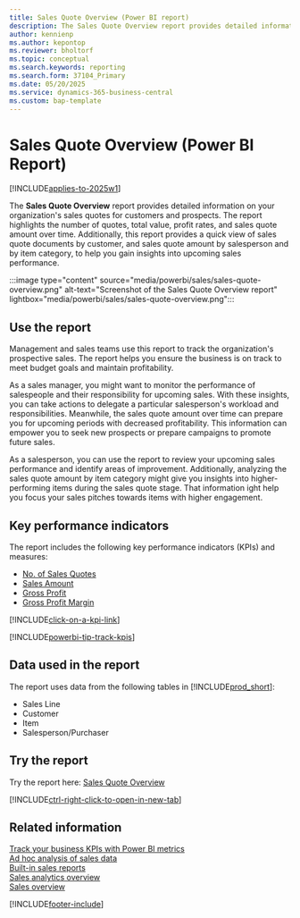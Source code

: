 ```yaml
---
title: Sales Quote Overview (Power BI report)
description: The Sales Quote Overview report provides detailed information on your organization's Sales Quote activities. 
author: kennienp
ms.author: kepontop
ms.reviewer: bholtorf
ms.topic: conceptual
ms.search.keywords: reporting
ms.search.form: 37104_Primary
ms.date: 05/20/2025
ms.service: dynamics-365-business-central
ms.custom: bap-template
---
```


# Sales Quote Overview (Power BI Report)

[!INCLUDE[applies-to-2025w1](includes/applies-to-2025w1.md)]

The **Sales Quote Overview** report provides detailed information on your organization's sales quotes for customers and prospects. The report highlights the number of quotes, total value, profit rates, and sales quote amount over time. Additionally, this report provides a quick view of sales quote documents by customer, and sales quote amount by salesperson and by item category, to help you gain insights into upcoming sales performance.

:::image type="content" source="media/powerbi/sales/sales-quote-overview.png" alt-text="Screenshot of the Sales Quote Overview report" lightbox="media/powerbi/sales/sales-quote-overview.png":::

## Use the report

Management and sales teams use this report to track the organization's prospective sales. The report helps you ensure the business is on track to meet budget goals and maintain profitability.

As a sales manager, you might want to monitor the performance of salespeople and their responsibility for upcoming sales. With these insights, you can take actions to delegate a particular salesperson's workload and responsibilities. Meanwhile, the sales quote amount over time can prepare you for upcoming periods with decreased profitability. This information can empower you to seek new prospects or prepare campaigns to promote future sales.

As a salesperson, you can use the report to review your upcoming sales performance and identify areas of improvement. Additionally, analyzing the sales quote amount by item category might give you insights into higher-performing items during the sales quote stage. That information ight help you focus your sales pitches towards items with higher engagement.

## Key performance indicators

The report includes the following key performance indicators (KPIs) and measures:

- [No. of Sales Quotes](sales-powerbi-sales-kpis.md#no-of-sales-quotes)
- [Sales Amount](sales-powerbi-sales-kpis.md#sales-amount)
- [Gross Profit](sales-powerbi-sales-kpis.md#gross-profit)
- [Gross Profit Margin](sales-powerbi-sales-kpis.md#gross-profit-margin)

[!INCLUDE[click-on-a-kpi-link](includes/click-on-a-kpi-link.md)] 

[!INCLUDE[powerbi-tip-track-kpis](includes/powerbi-tip-track-kpis.md)]

## Data used in the report

The report uses data from the following tables in [!INCLUDE[prod_short](includes/prod_short.md)]:

- Sales Line
- Customer
- Item
- Salesperson/Purchaser

## Try the report

Try the report here: [Sales Quote Overview](https://businesscentral.dynamics.com?page=37104)

[!INCLUDE[ctrl-right-click-to-open-in-new-tab](includes/ctrl-right-click-to-open-in-new-tab.md)]

## Related information

[Track your business KPIs with Power BI metrics](track-kpis-with-power-bi-metrics.md)  
[Ad hoc analysis of sales data](ad-hoc-analysis-sales.md)  
[Built-in sales reports](sales-reports.md)  
[Sales analytics overview](sales-analytics-overview.md)  
[Sales overview](sales-manage-sales.md)  

[!INCLUDE[footer-include](includes/footer-banner.md)]